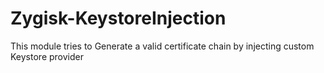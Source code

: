 # Zygisk-KeystoreInjection

This module tries to Generate a valid certificate chain by injecting custom Keystore provider
